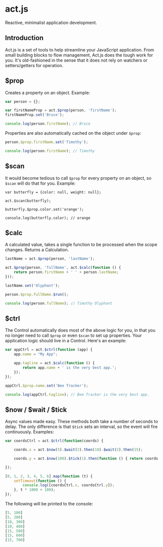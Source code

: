 act.js
======

Reactive, minimalist application development.

## Introduction

Act.js is a set of tools to help streamline your JavaScript application. From small building blocks to flow management, Act.js does the tough work for you. It's old-fashioned in the sense that it does not rely on watchers or setters/getters for operation.

## $prop

Creates a property on an object. Example:

```js
var person = {};

var firstNameProp = act.$prop(person, 'firstName');
firstNameProp.set('Bruce');

console.log(person.firstName); // Bruce
```

Properties are also automatically cached on the object under `$prop`:

```js
person.$prop.firstName.set('Timothy');

console.log(person.firstName); // Timothy
```

## $scan

It would become tedious to call `$prop` for every property on an object, so `$scan` will do that for you. Example:

```
var butterfly = {color: null, weight: null};

act.$scan(butterfly);

butterfly.$prop.color.set('orange');

console.log(butterfly.color); // orange
```

## $calc

A calculated value, takes a single function to be processed when the scope changes. Returns a Calculation.

```js
lastName = act.$prop(person, 'lastName');

act.$prop(person, 'fullName', act.$calc(function () {
    return person.firstName + ' ' + person.lastName;
}));

lastName.set('Olyphant');

person.$prop.fullName.$run();

console.log(person.fullName); // Timothy Olyphant
```

## $ctrl

The Control automatically does most of the above logic for you, in that you no longer need to call `$prop` or even `$scan` to set up properties. 
Your application logic should live in a Control. Here's an example:

```js
var appCtrl = act.$ctrl(function (app) {
    app.name = "My App";

    app.tagline = act.$calc(function () {
        return app.name + ' is the very best app.';
    });
});

appCtrl.$prop.name.set('Bee Tracker');

console.log(appCtrl.tagline); // Bee Tracker is the very best app.
```

## $now / $wait / $tick

Async values made easy. These methods both take a number of seconds to delay. The only difference is that `$tick` sets an interval, so the event will fire continuously. Examples:

```js
var coordsCtrl = act.$ctrl(function(coords) {

    coords.x = act.$now(5).$wait(2).then(10).$wait(2).then(15);

    coords.y = act.$now(100).$tick(1).then(function () { return coords.y + 100; });

});

[0, 1, 2, 3, 4, 5, 6].map(function (t) {
    setTimeout(function () {
        console.log([coordsCtrl.x, coordsCtrl.y]);
    }, t * 1000 + 100);
});
```

The following will be printed to the console:

```js
[5, 100]
[5, 200]
[10, 300]
[10, 400]
[15, 500]
[15, 600]
[15, 700]
```
